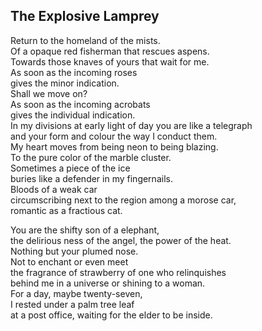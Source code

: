 The Explosive Lamprey
---------------------
Return to the homeland of the mists.  
Of a opaque red fisherman that rescues aspens.  
Towards those knaves of yours that wait for me.  
As soon as the incoming roses  
gives the minor indication.  
Shall we move on?  
As soon as the incoming acrobats  
gives the individual indication.  
In my divisions at early light of day you are like a telegraph  
and your form and colour the way I conduct them.  
My heart moves from being neon to being blazing.  
To the pure color of the marble cluster.  
Sometimes a piece of the ice  
buries like a defender in my fingernails.  
Bloods of a weak car  
circumscribing next to the region among a morose car,  
romantic as a fractious cat.  
  
You are the shifty son of a elephant,  
the delirious ness of the angel, the power of the heat.  
Nothing but your plumed nose.  
Not to enchant or even meet  
the fragrance of strawberry of one who relinquishes  
behind me in a universe or shining to a woman.  
For a day, maybe twenty-seven,  
I rested under a palm tree leaf  
at a post office, waiting for the elder to be inside.  
